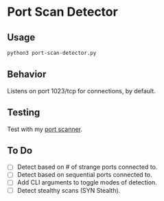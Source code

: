 # Port Scan Detector

## Usage
```bash
python3 port-scan-detector.py
```

## Behavior
Listens on port 1023/tcp for connections, by default.

## Testing
Test with my [port scanner](../port-scanner).

## To Do
- [ ] Detect based on # of strange ports connected to.
- [ ] Detect based on sequential ports connected to.
- [ ] Add CLI arguments to toggle modes of detection.
- [ ] Detect stealthy scans (SYN Stealth).
